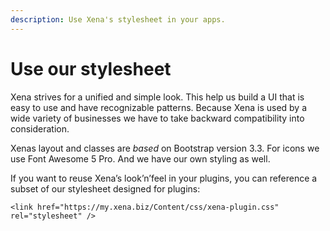 ```yaml
---
description: Use Xena's stylesheet in your apps.
---
```


# Use our stylesheet

Xena strives for a unified and simple look. This help us build a UI that is easy to use and have recognizable patterns. Because Xena is used by a wide variety of businesses we have to take backward compatibility into consideration.

Xenas layout and classes are _based_ on Bootstrap version 3.3. For icons we use Font Awesome 5 Pro. And we have our own styling as well.

If you want to reuse Xena’s look’n’feel in your plugins, you can reference a subset of our stylesheet designed for plugins:

```markup
<link href="https://my.xena.biz/Content/css/xena-plugin.css" rel="stylesheet" />
```

